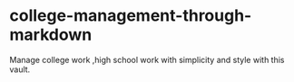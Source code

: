 # college-management-through-markdown
Manage college work ,high school work with simplicity and style with this vault.
